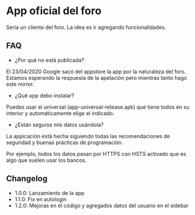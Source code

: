App oficial del foro
======
Sería un cliente del foro. La idea es ir agregando funcionalidades.


FAQ
-------
- ¿Por qué no está publicada?

El 23/04/2020 Google sacó del appstore la app por la naturaleza del foro.
Estamos esperando la respuesta de la apelación pero mientras tanto hago este mirror.

- ¿Qué app debo instalar?

Puedes usar el universal (app-universal-release.apk) que tiene todos en su interior y automáticamente elige el indicado.

- ¿Están seguros mis datos usándola?

La appicación está hecha siguiendo todas las recomendaciones de seguridad y buenas prácticas de programación.

Por ejemplo, todos los datos pasan por HTTPS con HSTS activado que es algo que suelen usar los bancos.


Changelog
-------
- 1.0.0: Lanzamiento de la app
- 1.1.0: Fix en autologin
- 1.2.0: Mejoras en el código y agregados datos del usuario en el sidebar
